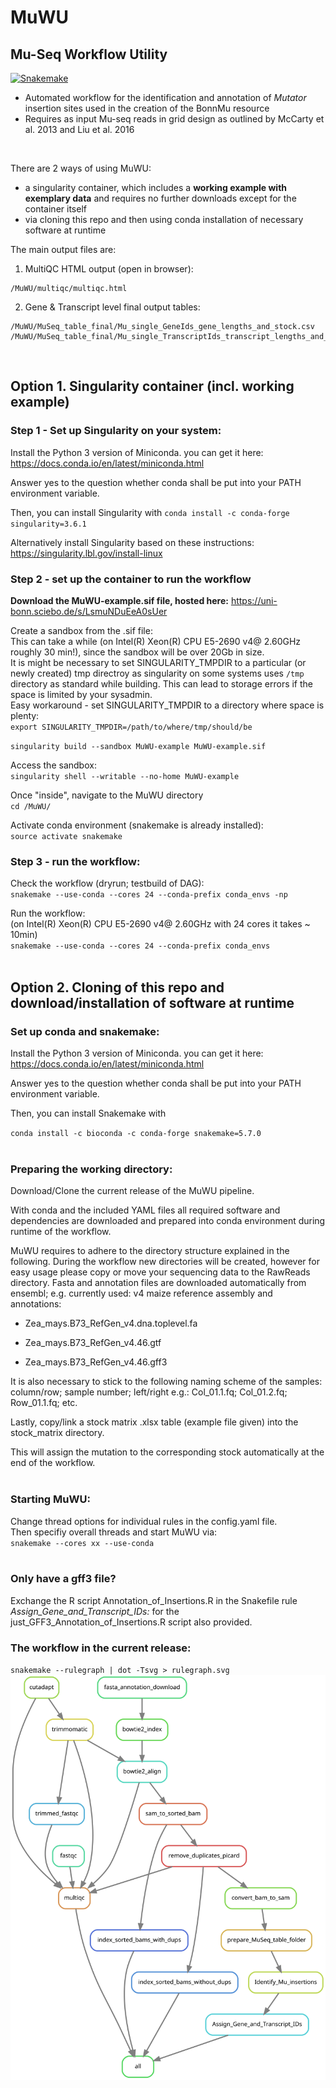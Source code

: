 # MuWU
## Mu-Seq Workflow Utility 
[![Snakemake](https://img.shields.io/badge/snakemake-=5.7.0-brightgreen.svg)](https://snakemake.readthedocs.io)

- Automated workflow for the identification and annotation of *Mutator* insertion sites used in the creation of the BonnMu resource
- Requires as input Mu-seq reads in grid design as outlined by McCarty et al. 2013 and Liu et al. 2016 
<br>  

There are 2 ways of using MuWU:  
* a singularity container, which includes a **working example with exemplary data** and requires no further downloads except for the container itself  
* via cloning this repo and then using conda installation of necessary software at runtime  
  
The main output files are:  

1. MultiQC HTML output (open in browser):  
```
/MuWU/multiqc/multiqc.html
```  
  
2. Gene & Transcript level final output tables:  
```
/MuWU/MuSeq_table_final/Mu_single_GeneIds_gene_lengths_and_stock.csv
/MuWU/MuSeq_table_final/Mu_single_TranscriptIds_transcript_lengths_and_stock.csv
```
<br>  

## Option 1. Singularity container (incl. working example)
### Step 1 - Set up Singularity on your system: 
Install the Python 3 version of Miniconda.
you can get it here: https://docs.conda.io/en/latest/miniconda.html

Answer yes to the question whether conda shall be put into your PATH environment variable.

Then, you can install Singularity with
`conda install -c conda-forge singularity=3.6.1`  
  
Alternatively install Singularity based on these instructions: https://singularity.lbl.gov/install-linux  
  
### Step 2 - set up the container to run the workflow  ####

**Download the MuWU-example.sif file, hosted here:**  https://uni-bonn.sciebo.de/s/LsmuNDuEeA0sUer  
  
Create a sandbox from the .sif file:  
This can take a while (on Intel(R) Xeon(R) CPU E5-2690 v4@ 2.60GHz roughly 30 min!), since the sandbox will be over 20Gb in size.  
It is might be necessary to set SINGULARITY_TMPDIR to a particular (or newly created) tmp directroy as singularity on some systems uses `/tmp` directory as standard while building. This can lead to storage errors if the space is limited by your sysadmin.  
Easy workaround - set SINGULARITY_TMPDIR to a directory where space is plenty:  
`export SINGULARITY_TMPDIR=/path/to/where/tmp/should/be`  
  
`singularity build --sandbox MuWU-example MuWU-example.sif`  
  
Access the sandbox:  
`singularity shell --writable --no-home MuWU-example`
  
Once "inside", navigate to the MuWU directory  
`cd /MuWU/`  
  
Activate conda environment (snakemake is already installed):  
`source activate snakemake`  

### Step 3 - run the workflow:  

Check the workflow (dryrun; testbuild of DAG):  
`snakemake --use-conda --cores 24 --conda-prefix conda_envs -np`
  
Run the workflow:  
(on Intel(R) Xeon(R) CPU E5-2690 v4@ 2.60GHz with 24 cores it takes ~ 10min)  
`snakemake --use-conda --cores 24 --conda-prefix conda_envs`  
<br>  


## Option 2. Cloning of this repo and download/installation of software at runtime
### Set up conda and snakemake: 
Install the Python 3 version of Miniconda.
you can get it here: https://docs.conda.io/en/latest/miniconda.html

Answer yes to the question whether conda shall be put into your PATH environment variable.

Then, you can install Snakemake with

`conda install -c bioconda -c conda-forge snakemake=5.7.0`  
<br>  

### Preparing the working directory:

Download/Clone the current release of the MuWU pipeline.

With conda and the included YAML files all required software and dependencies are downloaded and prepared into conda environment during runtime of the workflow.

MuWU requires to adhere to the directory structure explained in the following.
During the workflow new directories will be created, however for easy usage please copy or move your sequencing data to the RawReads directory. 
Fasta and annotation files are downloaded automatically from ensembl; e.g. currently used: v4 maize reference assembly and annotations:

- Zea_mays.B73_RefGen_v4.dna.toplevel.fa

- Zea_mays.B73_RefGen_v4.46.gtf

- Zea_mays.B73_RefGen_v4.46.gff3


It is also necessary to stick to the following naming scheme of the samples:
column/row; sample number; left/right
e.g.:
Col_01.1.fq; 
Col_01.2.fq; 
Row_01.1.fq; 
etc. 

Lastly, copy/link a stock matrix .xlsx table (example file given) into the stock_matrix directory.

This will assign the mutation to the corresponding stock automatically at the end of the workflow.  
<br>  

### Starting MuWU:
Change thread options for individual rules in the config.yaml file.  
Then specifiy overall threads and start MuWU via:  
`snakemake --cores xx --use-conda`  
<br>  

### Only have a gff3 file?
Exchange the R script Annotation_of_Insertions.R in the Snakefile rule *Assign_Gene_and_Transcript_IDs:* for the just_GFF3_Annotation_of_Insertions.R script also provided.  
  
### The workflow in the current release:
`snakemake --rulegraph | dot -Tsvg > rulegraph.svg`
![Alt text](./rulegraph.svg)
